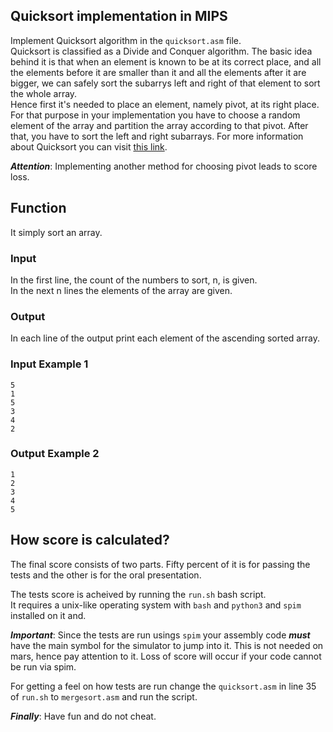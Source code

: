 ## Quicksort implementation in MIPS

Implement Quicksort algorithm in the `quicksort.asm` file.  
Quicksort is classified as a Divide and Conquer algorithm. The basic idea behind it is that when an element is known to be at its correct place, and all the elements before it are smaller than it and all the elements after it are bigger, we can safely sort the subarrys left and right of that element to sort the whole array.  
Hence first it's needed to place an element, namely pivot, at its right place. For that purpose in your implementation you have to choose a random element of the array and partition the array according to that pivot. After that, you have to sort the left and right subarrays.
For more information about Quicksort you can visit [this link](https://brilliant.org/wiki/quick-sort/#choosing-a-pivot).  

***Attention***: Implementing another method for choosing pivot leads to score loss.  

## Function

It simply sort an array.


### Input

In the first line, the count of the numbers to sort, n, is given.   
In the next n lines the elements of the array are given.


### Output

In each line of the output print each element of the ascending sorted array.

### Input Example 1

```
5
1
5
3
4
2
```

### Output Example 2

```
1
2
3
4
5
```


## How score is calculated?

The final score consists of two parts. Fifty percent of it is for passing the tests and the other is for the oral presentation.  

The tests score is acheived by running the `run.sh` bash script.  
It requires a unix-like operating system with `bash` and `python3` and `spim` installed on it and.  

***Important***: Since the tests are run usings `spim` your assembly code ***must*** have the main symbol for the simulator to jump into it. This is not needed on mars, hence pay attention to it. Loss of score will occur if your code cannot be run via spim.   

For getting a feel on how tests are run change the `quicksort.asm` in line 35 of `run.sh` to `mergesort.asm` and run the script.

***Finally***: Have fun and do not cheat.
